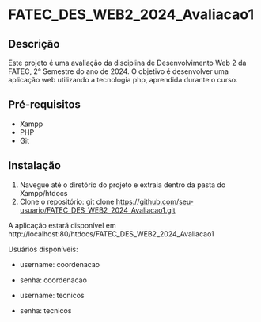 # FATEC_DES_WEB2_2024_Avaliacao1

## Descrição
Este projeto é uma avaliação da disciplina de Desenvolvimento Web 2 da FATEC, 2° Semestre do ano de 2024. O objetivo é desenvolver uma aplicação web utilizando a tecnologia php, aprendida durante o curso.

## Pré-requisitos
- Xampp
- PHP
- Git

## Instalação
1. Navegue até o diretório do projeto e extraia dentro da pasta do Xampp/htdocs
2. Clone o repositório:
   git clone https://github.com/seu-usuario/FATEC_DES_WEB2_2024_Avaliacao1.git

A aplicação estará disponível em http://localhost:80/htdocs/FATEC_DES_WEB2_2024_Avaliacao1

Usuários disponíveis:

- username: coordenacao
- senha: coordenacao

- username: tecnicos
- senha: tecnicos

